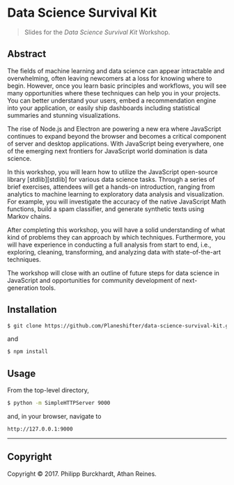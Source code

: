 # Data Science Survival Kit

> Slides for the _Data Science Survival Kit_ Workshop.


## Abstract

The fields of machine learning and data science can appear intractable and overwhelming, often leaving newcomers at a loss for knowing where to begin. However, once you learn basic principles and workflows, you will see many opportunities where these techniques can help you in your projects. You can better understand your users, embed a recommendation engine into your application, or easily ship dashboards including statistical summaries and stunning visualizations.

The rise of Node.js and Electron are powering a new era where JavaScript continues to expand beyond the browser and becomes a critical component of server and desktop applications. With JavaScript being everywhere, one of the emerging next frontiers for JavaScript world domination is data science.

In this workshop, you will learn how to utilize the JavaScript open-source library [stdlib][stdlib] for various data science tasks. Through a series of brief exercises, attendees will get a hands-on introduction, ranging from analytics to machine learning to exploratory data analysis and visualization. For example, you will investigate the accuracy of the native JavaScript Math functions, build a spam classifier, and generate synthetic texts using Markov chains.

After completing this workshop, you will have a solid understanding of what kind of problems they can approach by which techniques. Furthermore, you will have experience in conducting a full analysis from start to end, i.e., exploring, cleaning, transforming, and analyzing data with state-of-the-art techniques.

The workshop will close with an outline of future steps for data science in JavaScript and opportunities for community development of next-generation tools. 

## Installation

``` bash
$ git clone https://github.com/Planeshifter/data-science-survival-kit.git
```

and

``` bash
$ npm install
```


## Usage

From the top-level directory,

``` bash
$ python -m SimpleHTTPServer 9000
```

and, in your browser, navigate to

```
http://127.0.0.1:9000
```


---

## Copyright

Copyright &copy; 2017. Philipp Burckhardt, Athan Reines.
